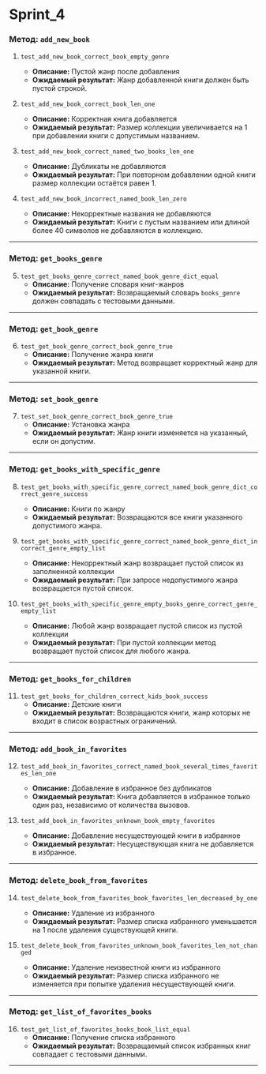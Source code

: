 # Sprint_4

### **Метод: `add_new_book`**  
1. `test_add_new_book_correct_book_empty_genre`  
   - **Описание:** Пустой жанр после добавления  
   - **Ожидаемый результат:** Жанр добавленной книги должен быть пустой строкой.  

2. `test_add_new_book_correct_book_len_one`  
   - **Описание:** Корректная книга добавляется  
   - **Ожидаемый результат:** Размер коллекции увеличивается на 1 при добавлении книги с допустимым названием.  

3. `test_add_new_book_correct_named_two_books_len_one`  
   - **Описание:** Дубликаты не добавляются  
   - **Ожидаемый результат:** При повторном добавлении одной книги размер коллекции остаётся равен 1.  

4. `test_add_new_book_incorrect_named_book_len_zero`  
   - **Описание:** Некорректные названия не добавляются  
   - **Ожидаемый результат:** Книги с пустым названием или длиной более 40 символов не добавляются в коллекцию.  

---

### **Метод: `get_books_genre`**  
5. `test_get_books_genre_correct_named_book_genre_dict_equal`  
   - **Описание:** Получение словаря книг-жанров  
   - **Ожидаемый результат:** Возвращаемый словарь `books_genre` должен совпадать с тестовыми данными.  

---

### **Метод: `get_book_genre`**  
6. `test_get_book_genre_correct_book_genre_true`  
   - **Описание:** Получение жанра книги  
   - **Ожидаемый результат:** Метод возвращает корректный жанр для указанной книги.  

---

### **Метод: `set_book_genre`**  
7. `test_set_book_genre_correct_book_genre_true`  
   - **Описание:** Установка жанра  
   - **Ожидаемый результат:** Жанр книги изменяется на указанный, если он допустим.  

---

### **Метод: `get_books_with_specific_genre`**  
8. `test_get_books_with_specific_genre_correct_named_book_genre_dict_correct_genre_success`  
   - **Описание:** Книги по жанру  
   - **Ожидаемый результат:** Возвращаются все книги указанного допустимого жанра.  

9. `test_get_books_with_specific_genre_correct_named_book_genre_dict_incorrect_genre_empty_list`  
   - **Описание:** Некорректный жанр возвращает пустой список из заполненной коллекции  
   - **Ожидаемый результат:** При запросе недопустимого жанра возвращается пустой список.  

10. `test_get_books_with_specific_genre_empty_books_genre_correct_genre_empty_list`  
    - **Описание:** Любой жанр возвращает пустой список из пустой коллекции  
    - **Ожидаемый результат:** При пустой коллекции метод возвращает пустой список для любого жанра.  

---

### **Метод: `get_books_for_children`**  
11. `test_get_books_for_children_correct_kids_book_success`  
    - **Описание:** Детские книги  
    - **Ожидаемый результат:** Возвращаются книги, жанр которых не входит в список возрастных ограничений.  

---

### **Метод: `add_book_in_favorites`**  
12. `test_add_book_in_favorites_correct_named_book_several_times_favorites_len_one`  
    - **Описание:** Добавление в избранное без дубликатов  
    - **Ожидаемый результат:** Книга добавляется в избранное только один раз, независимо от количества вызовов.  

13. `test_add_book_in_favorites_unknown_book_empty_favorites`  
    - **Описание:** Добавление несуществующей книги в избранное  
    - **Ожидаемый результат:** Несуществующая книга не добавляется в избранное.  

---

### **Метод: `delete_book_from_favorites`**  
14. `test_delete_book_from_favorites_book_favorites_len_decreased_by_one`  
    - **Описание:** Удаление из избранного  
    - **Ожидаемый результат:** Размер списка избранного уменьшается на 1 после удаления существующей книги.  

15. `test_delete_book_from_favorites_unknown_book_favorites_len_not_changed`  
    - **Описание:** Удаление неизвестной книги из избранного  
    - **Ожидаемый результат:** Размер списка избранного не изменяется при попытке удаления несуществующей книги.  

---

### **Метод: `get_list_of_favorites_books`**  
16. `test_get_list_of_favorites_books_book_list_equal`  
    - **Описание:** Получение списка избранного  
    - **Ожидаемый результат:** Возвращаемый список избранных книг совпадает с тестовыми данными.  

---